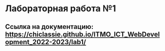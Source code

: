 # Лабораторная работа №1
## Ссылка на документацию: https://chiclassie.github.io/ITMO_ICT_WebDevelopment_2022-2023/lab1/